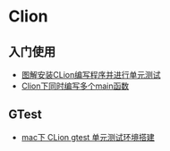 # Clion

## 入门使用

* [图解安装CLion编写程序并进行单元测试](https://www.cnblogs.com/conw/p/5938113.html)
* [Clion下同时编写多个main函数](https://blog.csdn.net/qq_33033367/article/details/80303923)

## GTest

* [mac下 CLion gtest 单元测试环境搭建](https://blog.csdn.net/liwenlong_only/article/details/80974596)


